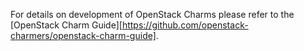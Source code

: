 For details on development of OpenStack Charms please refer to the [OpenStack Charm Guide][https://github.com/openstack-charmers/openstack-charm-guide].

